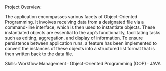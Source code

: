 
Project Overview:

The application encompasses various facets of Object-Oriented Programming.  It involves receiving data from a designated file via a command-line interface, which is then used to instantiate objects.  These instantiated objects are essential to the app’s functionality, facilitating tasks such as editing, aggregation, and display of information.  To ensure persistence between application runs, a feature has been implemented to convert the instances of these objects into a structured list format that is then written back to the data file. 

Skills: Workflow Management · Object-Oriented Programming (OOP) · JAVA